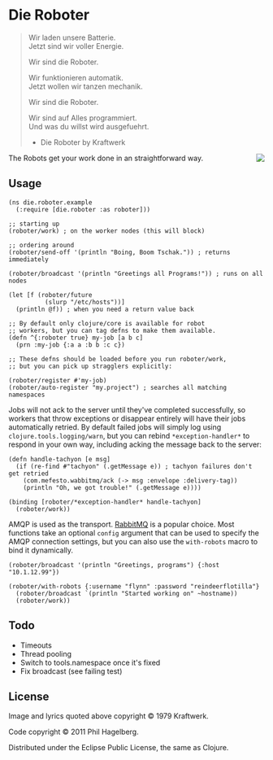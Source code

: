 # Die Roboter

> Wir laden unsere Batterie.  
> Jetzt sind wir voller Energie.
>
> Wir sind die Roboter.
>
> Wir funktionieren automatik.  
> Jetzt wollen wir tanzen mechanik.
>
> Wir sind die Roboter.
>
> Wir sind auf Alles programmiert.  
> Und was du willst wird ausgefuehrt.
> 
> - Die Roboter by Kraftwerk

<img src="http://technomancy.us/i/die_roboter.jpg" align="right" />

The Robots get your work done in an straightforward way.

## Usage

    (ns die.roboter.example
      (:require [die.roboter :as roboter]))
    
    ;; starting up
    (roboter/work) ; on the worker nodes (this will block)
    
    ;; ordering around
    (roboter/send-off '(println "Boing, Boom Tschak.")) ; returns immediately

    (roboter/broadcast '(println "Greetings all Programs!")) ; runs on all nodes

    (let [f (roboter/future
              (slurp "/etc/hosts"))]
      (println @f)) ; when you need a return value back

    ;; By default only clojure/core is available for robot
    ;; workers, but you can tag defns to make them available.
    (defn ^{:roboter true} my-job [a b c]
      (prn :my-job {:a a :b b :c c})

    ;; These defns should be loaded before you run roboter/work,
    ;; but you can pick up stragglers explicitly:
    
    (roboter/register #'my-job)
    (roboter/auto-register "my.project") ; searches all matching namespaces

Jobs will not ack to the server until they've completed successfully,
so workers that throw exceptions or disappear entirely will have their
jobs automatically retried. By default failed jobs will simply log
using `clojure.tools.logging/warn`, but you can rebind
`*exception-handler*` to respond in your own way, including acking the
message back to the server:

    (defn handle-tachyon [e msg]
      (if (re-find #"tachyon" (.getMessage e)) ; tachyon failures don't get retried
        (com.mefesto.wabbitmq/ack (-> msg :envelope :delivery-tag))
        (println "Oh, we got trouble!" (.getMessage e))))

    (binding [roboter/*exception-handler* handle-tachyon]
      (roboter/work))

AMQP is used as the transport. [RabbitMQ](http://rabbitmq.com) is a
popular choice. Most functions take an optional `config` argument that
can be used to specify the AMQP connection settings, but you can also
use the `with-robots` macro to bind it dynamically.

    (roboter/broadcast '(println "Greetings, programs") {:host "10.1.12.99"})

    (roboter/with-robots {:username "flynn" :password "reindeerflotilla"}
      (roboter/broadcast `(println "Started working on" ~hostname))
      (roboter/work))

## Todo

* Timeouts
* Thread pooling
* Switch to tools.namespace once it's fixed
* Fix broadcast (see failing test)

## License

Image and lyrics quoted above copyright © 1979 Kraftwerk.

Code copyright © 2011 Phil Hagelberg.

Distributed under the Eclipse Public License, the same as Clojure.

